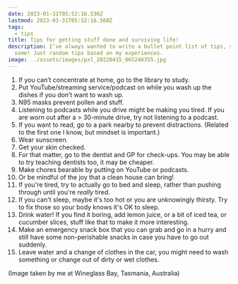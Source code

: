 ```yaml
---
date: 2023-01-31T05:52:16.536Z
lastmod: 2023-01-31T05:52:16.560Z
tags:
  - tips
title: Tips for getting stuff done and surviving life!
description: I’ve always wanted to write a bullet point list of tips, so here’s
  some! Just random tips based on my experiences.
image: ../assets/images/pxl_20220415_065246355.jpg
---
```

1. If you can’t concentrate at home, go to the library to study.
2. Put YouTube/streaming service/podcast on while you wash up the dishes if you don’t want to wash up. 
3. N95 masks prevent pollen and stuff.
4. Listening to podcasts while you drive might be making you tired. If you are worn out after a > 30-minute drive, try not listening to a podcast.
5. If you want to read, go to a park nearby to prevent distractions. (Related to the first one I know, but mindset is important.)
6. Wear sunscreen.
7. Get your skin checked.
8. For that matter, go to the dentist and GP for check-ups. You may be able to try teaching dentists too, it may be cheaper.
9. Make chores bearable by putting on YouTube or podcasts. 
10. Or be mindful of the joy that a clean house can bring!
11. I﻿f you're tired, try to actually go to bed and sleep, rather than pushing through until you're *really* tired.
12. I﻿f you can't sleep, maybe it's too hot or you are unknowingly thirsty. Try to fix those so your body knows it's OK to sleep.
13. Drink water! If you find it boring, add lemon juice, or a bit of iced tea, or cucumber slices, stuff like that to make it more interesting.
14. Make an emergency snack box that you can grab and go in a hurry and still have some non-perishable snacks in case you have to go out suddenly.
15. Leave water and a change of clothes in the car, you might need to wash something or change out of dirty or wet clothes.

(﻿Image taken by me at Wineglass Bay, Tasmania, Australia)